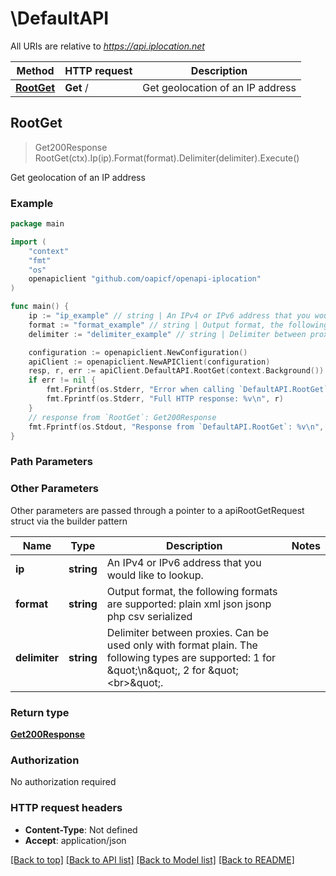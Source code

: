 # \DefaultAPI

All URIs are relative to *https://api.iplocation.net*

Method | HTTP request | Description
------------- | ------------- | -------------
[**RootGet**](DefaultAPI.md#RootGet) | **Get** / | Get geolocation of an IP address



## RootGet

> Get200Response RootGet(ctx).Ip(ip).Format(format).Delimiter(delimiter).Execute()

Get geolocation of an IP address



### Example

```go
package main

import (
	"context"
	"fmt"
	"os"
	openapiclient "github.com/oapicf/openapi-iplocation"
)

func main() {
	ip := "ip_example" // string | An IPv4 or IPv6 address that you would like to lookup.
	format := "format_example" // string | Output format, the following formats are supported: plain xml json jsonp php csv serialized (optional)
	delimiter := "delimiter_example" // string | Delimiter between proxies. Can be used only with format plain. The following types are supported: 1 for \"\\n\", 2 for \"<br>\". (optional)

	configuration := openapiclient.NewConfiguration()
	apiClient := openapiclient.NewAPIClient(configuration)
	resp, r, err := apiClient.DefaultAPI.RootGet(context.Background()).Ip(ip).Format(format).Delimiter(delimiter).Execute()
	if err != nil {
		fmt.Fprintf(os.Stderr, "Error when calling `DefaultAPI.RootGet``: %v\n", err)
		fmt.Fprintf(os.Stderr, "Full HTTP response: %v\n", r)
	}
	// response from `RootGet`: Get200Response
	fmt.Fprintf(os.Stdout, "Response from `DefaultAPI.RootGet`: %v\n", resp)
}
```

### Path Parameters



### Other Parameters

Other parameters are passed through a pointer to a apiRootGetRequest struct via the builder pattern


Name | Type | Description  | Notes
------------- | ------------- | ------------- | -------------
 **ip** | **string** | An IPv4 or IPv6 address that you would like to lookup. | 
 **format** | **string** | Output format, the following formats are supported: plain xml json jsonp php csv serialized | 
 **delimiter** | **string** | Delimiter between proxies. Can be used only with format plain. The following types are supported: 1 for \&quot;\\n\&quot;, 2 for \&quot;&lt;br&gt;\&quot;. | 

### Return type

[**Get200Response**](Get200Response.md)

### Authorization

No authorization required

### HTTP request headers

- **Content-Type**: Not defined
- **Accept**: application/json

[[Back to top]](#) [[Back to API list]](../README.md#documentation-for-api-endpoints)
[[Back to Model list]](../README.md#documentation-for-models)
[[Back to README]](../README.md)

